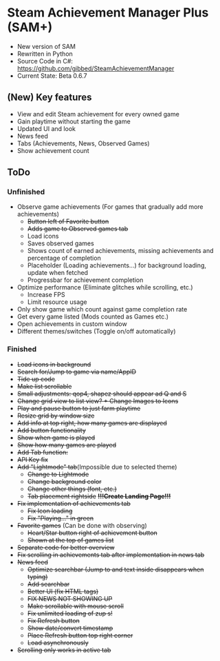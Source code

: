 # Steam Achievement Manager Plus (SAM+)
- New version of SAM
- Rewritten in Python
- Source Code in C#: https://github.com/gibbed/SteamAchievementManager
- Current State: Beta 0.6.7

## (New) Key features
- View and edit Steam achievement for every owned game
- Gain playtime without starting the game
- Updated UI and look
- News feed
- Tabs (Achievements, News, Observed Games)
- Show achievement count

## ToDo
### Unfinished

- Observe game achievements (For games that gradually add more achievements)
    - ~~Button left of Favorite button~~
    - ~~Adds game to Observed games tab~~
    - Load icons
    - Saves observed games
    - Shows count of earned achievements, missing achievements and percentage of completion
    - Placeholder (Loading achievements...) for background loading, update when fetched
    - Progressbar for achievement completion
- Optimize performance (Eliminate glitches while scrolling, etc.)
    - Increase FPS
    - Limit resource usage
- Only show game which count against game completion rate
- Get every game listed (Mods counted as Games etc.)
- Open achievements in custom window
- Different themes/switches (Toggle on/off automatically)

### Finished
- ~~Load icons in background~~
- ~~Search for/Jump to game via name/AppID~~
- ~~Tide up code~~
- ~~Make list scrollable~~
- ~~Small adjustments: qop4, shapez should appear ad Q and S~~
- ~~Change grid view to list view? + Change Images to Icons~~
- ~~Play and pause button to just farm playtime~~
- ~~Resize grid by window size~~
- ~~Add info at top right, how many games are displayed~~
- ~~Add button functionality~~
- ~~Show when game is played~~
- ~~Show how many games are played~~
- ~~Add Tab function:~~
- ~~API Key fix~~
- ~~Add "Lightmode" tab~~(Impossible due to selected theme)
    - ~~Change to Lightmode~~
    - ~~Change background color~~
    - ~~Change other things (font, etc.)~~
    - ~~Tab placement rightside~~
**~~!!!Create Landing Page!!!~~**
- ~~Fix implementation of achievements tab~~
    - ~~Fix Icon loading~~
    - ~~Fix "Playing..." in green~~
- ~~Favorite games~~ (Can be done with observing)
    - ~~Heart/Star button right of achievement button~~
    - ~~Shown at the top of games list~~
- ~~Separate code for better overview~~
- ~~Fix scrolling in achievements tab after implementation in news tab~~
- ~~News feed~~
    - ~~Optimize searchbar (Jump to and text inside disappears when typing)~~
    - ~~Add searchbar~~
    - ~~Better UI (fix HTML tags)~~
    - ~~FIX NEWS NOT SHOWING UP~~
    - ~~Make scrollable with mouse scroll~~
    - ~~Fix unlimited loading of zup s!~~
    - ~~Fix Refresh button~~
    - ~~Show date/convert timestamp~~
    - ~~Place Refresh button top right corner~~
    - ~~Load asynchronously~~
- ~~Scrolling only works in active tab~~